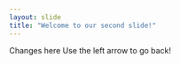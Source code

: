 ```yaml
---
layout: slide
title: "Welcome to our second slide!"
---
```

Changes here
Use the left arrow to go back!